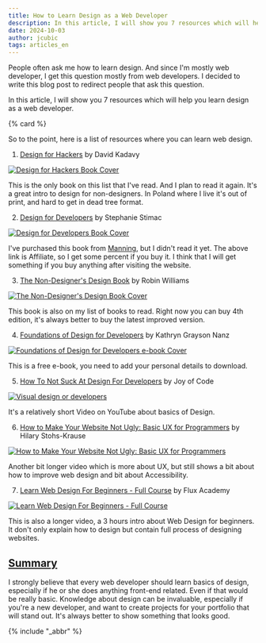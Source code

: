 ```yaml
---
title: How to Learn Design as a Web Developer
description: In this article, I will show you 7 resources which will help you learn design as a web developer.
date: 2024-10-03
author: jcubic
tags: articles_en
---
```


People often ask me how to learn design. And since I'm mostly web developer, I get this
question mostly from web developers. I decided to write this blog post to redirect people
that ask this question.

In this article, I will show you 7 resources which will help you learn design as a web
developer.

<!-- more -->
{% card %}

So to the point, here is a list of resources where you can learn web design.

1. [Design for Hackers](https://www.amazon.com/Design-Hackers-Reverse-Engineering-Beauty/dp/1119998956) by David Kadavy

[![Design for Hackers Book Cover](/img/design-for-hackers-cover.jpg)](https://www.amazon.com/Design-Hackers-Reverse-Engineering-Beauty/dp/1119998956)

This is the only book on this list that I've read. And I plan to read it again.  It's a
great intro to design for non-designers. In Poland where I live it's out of print, and
hard to get in dead tree format.

2. [Design for Developers](https://www.manning.com/books/design-for-developers?utm_source=jcubic&utm_medium=affiliate&utm_campaign=book_stimac_design_4_19_22&a_aid=jcubic&a_bid=5f6ba095) by Stephanie Stimac

[![Design for Developers Book Cover](/img/design-for-developers-cover.jpg)](https://www.manning.com/books/design-for-developers?utm_source=jcubic&utm_medium=affiliate&utm_campaign=book_stimac_design_4_19_22&a_aid=jcubic&a_bid=5f6ba095)

I've purchased this book from [Manning](https://www.manning.com/), but I didn't read it
yet.  The above link is Affiliate, so I get some percent if you buy it. I think that I
will get something if you buy anything after visiting the website.

3. [The Non-Designer's Design Book](https://www.amazon.com/Non-Designers-Design-Book-Typographic-Principles/dp/0133966151) by Robin Williams

[![The Non-Designer's Design Book Cover](/img/non-designer-cover.jpg)](https://www.amazon.com/Non-Designers-Design-Book-Typographic-Principles/dp/0133966151)

This book is also on my list of books to read. Right now you can buy 4th edition, it's
always better to buy the latest improved version.

4. [Foundations of Design for Developers](https://www.telerik.com/campaigns/design-story/ebook--foundations-of-design-for-developers) by Kathryn Grayson Nanz

[![Foundations of Design for Developers e-book Cover](/img/design-foundations-cover.png)](https://www.telerik.com/campaigns/design-story/ebook--foundations-of-design-for-developers)

This is a free e-book, you need to add your personal details to download.

5. [How To Not Suck At Design For Developers](https://www.youtube.com/watch?v=YNOwO5s4AL8) by Joy of Code

[![Visual design or developers](/img/visual-design-video.jpg)](https://www.youtube.com/watch?v=YNOwO5s4AL8)

It's a relatively short Video on YouTube about basics of Design.

6. [How to Make Your Website Not Ugly: Basic UX for Programmers](https://www.youtube.com/watch?v=Jf0cjocP8Wk) by Hilary Stohs-Krause

[![How to Make Your Website Not Ugly: Basic UX for Programmers](/img/website-not-ugly.jpg)](https://www.youtube.com/watch?v=Jf0cjocP8Wk)

Another bit longer video which is more about UX, but still shows a bit about how to improve web
design and bit about Accessibility.

7. [Learn Web Design For Beginners - Full Course](https://www.youtube.com/watch?v=j6Ule7GXaRs) by Flux Academy

[![Learn Web Design For Beginners - Full Course](/img/web-wesign-3-hours.jpg)](https://www.youtube.com/watch?v=j6Ule7GXaRs)

This is also a longer video, a 3 hours intro about Web Design for beginners. It don't only explain
how to design but contain full process of designing websites.

## [Summary](#summary)

I strongly believe that every web developer should learn basics of design, especially if he or she
does anything front-end related. Even if that would be really basic. Knowledge about design can be
invaluable, especially if you're a new developer, and want to create projects for your portfolio
that will stand out. It's always better to show something that looks good.

{% include "_abbr" %}
